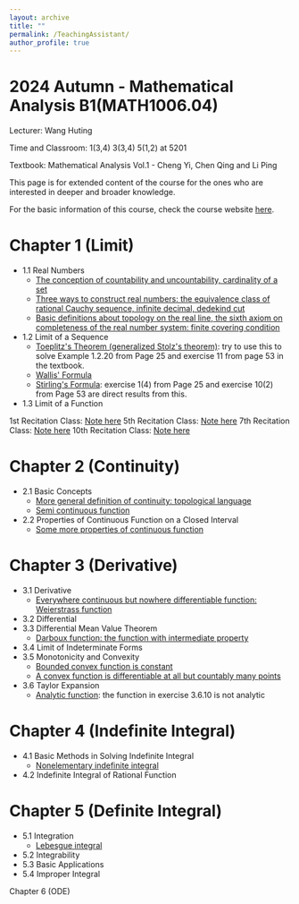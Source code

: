 ```yaml
---
layout: archive
title: ""
permalink: /TeachingAssistant/
author_profile: true
---
```



2024 Autumn - Mathematical Analysis B1(MATH1006.04)
======

Lecturer: Wang Huting 

Time and Classroom: 1(3,4) 3(3,4) 5(1,2) at 5201

Textbook: Mathematical Analysis Vol.1 - Cheng Yi, Chen Qing and Li Ping 

This page is for extended content of the course for the ones who are interested in deeper and broader knowledge.

For the basic information of this course, check the course website [here](https://passiflora-sago.github.io/24FallMAB1.html).

Chapter 1 (Limit)
======
* 1.1  Real Numbers
  * [The conception of countability and uncountability, cardinality of a set](http://LyuChangle2006.github.io/files/1.pdf)
  * [Three ways to construct real numbers: the equivalence class of rational Cauchy sequence, infinite decimal, dedekind cut](http://LyuChangle2006.github.io/files/2.pdf)
  * [Basic definitions about topology on the real line, the sixth axiom on completeness of the real number system: finite covering condition](http://LyuChangle2006.github.io/files/3.pdf)
* 1.2  Limit of a Sequence
  * [Toeplitz's Theorem (generalized Stolz's theorem)](https://zhuanlan.zhihu.com/p/29912566?utm_id=0): try to use this to solve Example 1.2.20 from Page 25 and exercise 11 from page 53 in the textbook.
  * [Wallis' Formula](https://baike.baidu.com/item/%E6%B2%83%E5%88%A9%E6%96%AF%E5%85%AC%E5%BC%8F/22784701?fr=ge_ala)
  * [Stirling's Formula](https://zhuanlan.zhihu.com/p/331906704): exercise 1(4) from Page 25 and exercise 10(2) from Page 53 are direct results from this.
* 1.3  Limit of a Function

1st Recitation Class: [Note here](http://LyuChangle2006.github.io/files/第1次习题课.pdf)
5th Recitation Class: [Note here](http://LyuChangle2006.github.io/files/第5次习题课讲义.pdf)
7th Recitation Class: [Note here](http://LyuChangle2006.github.io/files/1_数分B1第七次习题课.pdf)
10th Recitation Class: [Note here](http://LyuChangle2006.github.io/files/数分B1第十次习题课.pdf)

Chapter 2 (Continuity)
======
* 2.1 Basic Concepts
  *  [More general definition of continuity: topological language](https://zhuanlan.zhihu.com/p/370638571)
  *  [Semi continuous function](https://blog.csdn.net/weixin_45120088/article/details/104263935)
* 2.2 Properties of Continuous Function on a Closed Interval
  *  [Some more properties of continuous function](http://LyuChangle2006.github.io/files/4.pdf)

Chapter 3 (Derivative)
======
* 3.1 Derivative
  * [Everywhere continuous but nowhere differentiable function: Weierstrass function](http://LyuChangle2006.github.io/files/5.pdf)
* 3.2 Differential
* 3.3 Differential Mean Value Theorem
  * [Darboux function: the function with intermediate property](https://encyclopediaofmath.org/wiki/Darboux_property)
* 3.4 Limit of Indeterminate Forms
* 3.5 Monotonicity and Convexity
  * [Bounded convex function is constant](https://www.zhihu.com/question/263859516/answer/2598940423)
  * [A convex function is differentiable at all but countably many points](https://math.stackexchange.com/questions/946311/a-convex-function-is-differentiable-at-all-but-countably-many-points)
* 3.6 Taylor Expansion
  * [Analytic function](https://en.wikipedia.org/wiki/Analytic_function): the function in exercise 3.6.10 is not analytic


Chapter 4 (Indefinite Integral)
======
* 4.1 Basic Methods in Solving Indefinite Integral
  * [Nonelementary indefinite integral](https://web.archive.org/web/20160612175604/http://hubpages.com:80/education/List-of-Functions-You-Cannot-Integrate-No-Antiderivatives)
* 4.2 Indefinite Integral of Rational Function

Chapter 5 (Definite Integral)
======
* 5.1 Integration
  * [Lebesgue integral](https://baike.baidu.com/item/%E5%8B%92%E8%B4%9D%E6%A0%BC%E7%A7%AF%E5%88%86/966559?fr=ge_ala)
* 5.2 Integrability
* 5.3 Basic Applications
* 5.4 Improper Integral


Chapter 6 (ODE)

